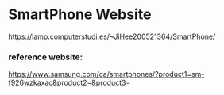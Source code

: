 # SmartPhone Website
https://lamp.computerstudi.es/~JiHee200521364/SmartPhone/
### reference website: 
https://www.samsung.com/ca/smartphones/?product1=sm-f926wzkaxac&product2=&product3=
